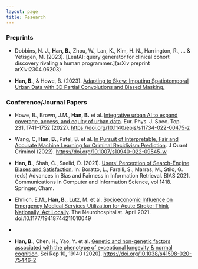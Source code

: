 ```yaml
---
layout: page
title: Research
---
```


### Preprints

- Dobbins, N. J., **Han, B.**, Zhou, W., Lan, K., Kim, H. N., Harrington, R., ... & Yetisgen, M. (2023). [LeafAI: query generator for clinical cohort discovery rivaling a human programmer.](arXiv preprint arXiv:2304.06203)

- **Han, B.**, & Howe, B. (2023). [Adapting to Skew: Imputing Spatiotemporal Urban Data with 3D Partial Convolutions and Biased Masking.](https://arxiv.org/abs/2301.04233)

### Conference/Journal Papers

- Howe, B., Brown, J.M., **Han, B.** et al. [Integrative urban AI to expand coverage, access, and equity of urban data](https://link.springer.com/article/10.1140/epjs/s11734-022-00475-z#citeas). Eur. Phys. J. Spec. Top. 231, 1741–1752 (2022). https://doi.org/10.1140/epjs/s11734-022-00475-z

- Wang, C, **Han, B.**, Patel, B. et al. [In Pursuit of Interpretable, Fair and Accurate Machine Learning for Criminal Recidivism Prediction](https://link.springer.com/article/10.1007/s10940-022-09545-w). J Quant Criminol (2022). https://doi.org/10.1007/s10940-022-09545-w

- **Han, B.**, Shah, C., Saelid, D. (2021). [Users’ Perception of Search-Engine Biases and Satisfaction.](https://doi.org/10.1007/978-3-030-78818-6_3) In: Boratto, L., Faralli, S., Marras, M., Stilo, G. (eds) Advances in Bias and Fairness in Information Retrieval. BIAS 2021. Communications in Computer and Information Science, vol 1418. Springer, Cham.

- Ehrlich, E.M., **Han, B.**, Lutz, M. et al. [Socioeconomic Influence on Emergency Medical Services Utilization for Acute Stroke: Think Nationally, Act Locally](https://journals.sagepub.com/doi/abs/10.1177/19418744211010049). The Neurohospitalist. April 2021. doi:10.1177/19418744211010049
- 
- **Han, B.**, Chen, H., Yao, Y. et al. [Genetic and non-genetic factors associated with the phenotype of exceptional longevity & normal cognition](https://www.nature.com/articles/s41598-020-75446-2). Sci Rep 10, 19140 (2020). https://doi.org/10.1038/s41598-020-75446-2

